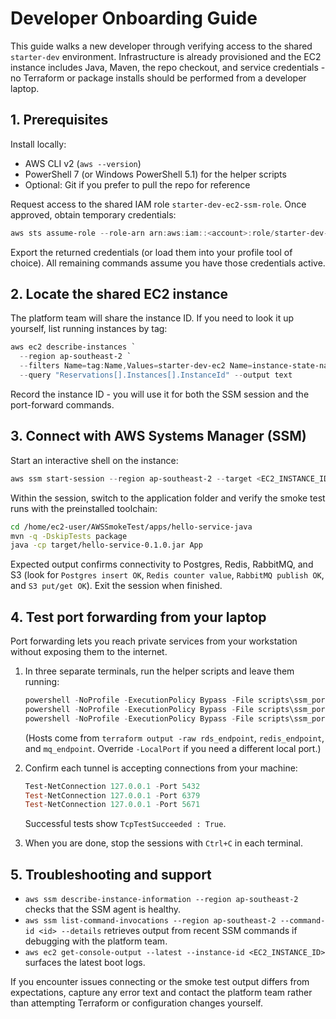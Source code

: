 # Developer Onboarding Guide

This guide walks a new developer through verifying access to the shared `starter-dev` environment. Infrastructure is already provisioned and the EC2 instance includes Java, Maven, the repo checkout, and service credentials - no Terraform or package installs should be performed from a developer laptop.

## 1. Prerequisites

Install locally:

- AWS CLI v2 (`aws --version`)
- PowerShell 7 (or Windows PowerShell 5.1) for the helper scripts
- Optional: Git if you prefer to pull the repo for reference

Request access to the shared IAM role `starter-dev-ec2-ssm-role`. Once approved, obtain temporary credentials:

```powershell
aws sts assume-role --role-arn arn:aws:iam::<account>:role/starter-dev-ec2-ssm-role --role-session-name dev-session
```

Export the returned credentials (or load them into your profile tool of choice). All remaining commands assume you have those credentials active.

## 2. Locate the shared EC2 instance

The platform team will share the instance ID. If you need to look it up yourself, list running instances by tag:

```powershell
aws ec2 describe-instances `
  --region ap-southeast-2 `
  --filters Name=tag:Name,Values=starter-dev-ec2 Name=instance-state-name,Values=running `
  --query "Reservations[].Instances[].InstanceId" --output text
```

Record the instance ID - you will use it for both the SSM session and the port-forward commands.

## 3. Connect with AWS Systems Manager (SSM)

Start an interactive shell on the instance:

```powershell
aws ssm start-session --region ap-southeast-2 --target <EC2_INSTANCE_ID>
```

Within the session, switch to the application folder and verify the smoke test runs with the preinstalled toolchain:

```bash
cd /home/ec2-user/AWSSmokeTest/apps/hello-service-java
mvn -q -DskipTests package
java -cp target/hello-service-0.1.0.jar App
```

Expected output confirms connectivity to Postgres, Redis, RabbitMQ, and S3 (look for `Postgres insert OK`, `Redis counter value`, `RabbitMQ publish OK`, and `S3 put/get OK`). Exit the session when finished.

## 4. Test port forwarding from your laptop

Port forwarding lets you reach private services from your workstation without exposing them to the internet.

1. In three separate terminals, run the helper scripts and leave them running:
   ```powershell
   powershell -NoProfile -ExecutionPolicy Bypass -File scripts\ssm_port_forward_db.ps1 -InstanceId <EC2_INSTANCE_ID> -RemoteHost <RDS_ENDPOINT>  # optional override
   powershell -NoProfile -ExecutionPolicy Bypass -File scripts\ssm_port_forward_redis.ps1 -InstanceId <EC2_INSTANCE_ID> -RemoteHost <REDIS_ENDPOINT>  # optional override
   powershell -NoProfile -ExecutionPolicy Bypass -File scripts\ssm_port_forward_rabbitmq.ps1 -InstanceId <EC2_INSTANCE_ID> -RemoteHost <RABBITMQ_HOST>  # optional override
   ```
   (Hosts come from `terraform output -raw rds_endpoint`, `redis_endpoint`, and `mq_endpoint`. Override `-LocalPort` if you need a different local port.)

2. Confirm each tunnel is accepting connections from your machine:
   ```powershell
   Test-NetConnection 127.0.0.1 -Port 5432
   Test-NetConnection 127.0.0.1 -Port 6379
   Test-NetConnection 127.0.0.1 -Port 5671
   ```
   Successful tests show `TcpTestSucceeded : True`.

3. When you are done, stop the sessions with `Ctrl+C` in each terminal.

## 5. Troubleshooting and support

- `aws ssm describe-instance-information --region ap-southeast-2` checks that the SSM agent is healthy.
- `aws ssm list-command-invocations --region ap-southeast-2 --command-id <id> --details` retrieves output from recent SSM commands if debugging with the platform team.
- `aws ec2 get-console-output --latest --instance-id <EC2_INSTANCE_ID>` surfaces the latest boot logs.

If you encounter issues connecting or the smoke test output differs from expectations, capture any error text and contact the platform team rather than attempting Terraform or configuration changes yourself.

